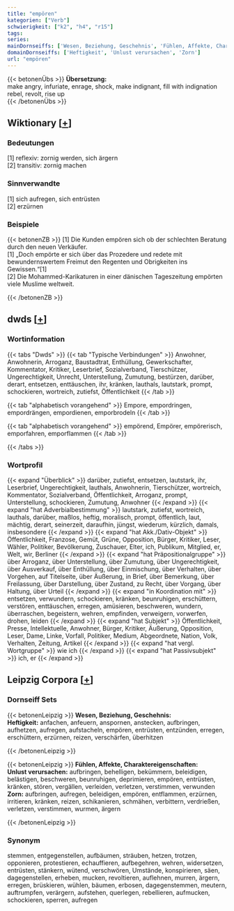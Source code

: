 ```yaml
---
title: "empören"
kategorien: ["Verb"]
schwierigkeit: ["k2", "h4", "r15"]
tags:
series:
mainDornseiffs: ['Wesen, Beziehung, Geschehnis', 'Fühlen, Affekte, Charaktereigenschaften']
domainDornseiffs: ['Heftigkeit', 'Unlust verursachen', 'Zorn']
url: "empören"
---
```


{{< betonenÜbs >}}
**Übersetzung:**  
make angry, infuriate, enrage, shock, make indignant, fill with indignation  
rebel, revolt, rise up  
{{< /betonenÜbs >}}

## Wiktionary [[+](https://de.wiktionary.org/wiki/empören)]

### Bedeutungen
[1] reflexiv: zornig werden, sich ärgern  
[2] transitiv: zornig machen  

### Sinnverwandte
[1] sich aufregen, sich entrüsten  
[2] erzürnen  

### Beispiele
{{< betonenZB >}}
[1] Die Kunden empören sich ob der schlechten Beratung durch den neuen Verkäufer.  
[1] „Doch empörte er sich über das Prozedere und redete mit bewundernswertem Freimut den Regenten und Obrigkeiten ins Gewissen.“[1]  
[2] Die Mohammed-Karikaturen in einer dänischen Tageszeitung empörten viele Muslime weltweit.  

{{< /betonenZB >}}


## dwds [[+](https://www.dwds.de/wb/empören)]

### Wortinformation
{{< tabs "Dwds" >}}
{{< tab "Typische Verbindungen" >}}
Anwohner, Anwohnerin, Arroganz, Baustadtrat, Enthüllung, Gewerkschafter, Kommentator, Kritiker, Leserbrief, Sozialverband, Tierschützer, Ungerechtigkeit, Unrecht, Unterstellung, Zumutung, bestürzen, darüber, derart, entsetzen, enttäuschen, ihr, kränken, lauthals, lautstark, prompt, schockieren, wortreich, zutiefst, Öffentlichkeit
{{< /tab >}}

{{< tab "alphabetisch vorangehend" >}}
Empore, empordringen, empordrängen, empordienen, emporbrodeln
{{< /tab >}}

{{< tab "alphabetisch vorangehend" >}}
empörend, Empörer, empörerisch, emporfahren, emporflammen
{{< /tab >}}

{{< /tabs >}}

### Wortprofil
{{< expand "Überblick" >}} darüber, zutiefst, entsetzen, lautstark, ihr, Leserbrief, Ungerechtigkeit, lauthals, Anwohnerin, Tierschützer, wortreich, Kommentator, Sozialverband, Öffentlichkeit, Arroganz, prompt, Unterstellung, schockieren, Zumutung, Anwohner {{< /expand >}}
{{< expand "hat Adverbialbestimmung" >}} lautstark, zutiefst, wortreich, lauthals, darüber, maßlos, heftig, moralisch, prompt, öffentlich, laut, mächtig, derart, seinerzeit, daraufhin, jüngst, wiederum, kürzlich, damals, insbesondere {{< /expand >}}
{{< expand "hat Akk./Dativ-Objekt" >}} Öffentlichkeit, Franzose, Gemüt, Grüne, Opposition, Bürger, Kritiker, Leser, Wähler, Politiker, Bevölkerung, Zuschauer, Elter, ich, Publikum, Mitglied, er, Welt, wir, Berliner {{< /expand >}}
{{< expand "hat Präpositionalgruppe" >}} über Arroganz, über Unterstellung, über Zumutung, über Ungerechtigkeit, über Ausverkauf, über Enthüllung, über Einmischung, über Verhalten, über Vorgehen, auf Titelseite, über Äußerung, in Brief, über Bemerkung, über Freilassung, über Darstellung, über Zustand, zu Recht, über Vorgang, über Haltung, über Urteil {{< /expand >}}
{{< expand "in Koordination mit" >}} entsetzen, verwundern, schockieren, kränken, beunruhigen, erschüttern, verstören, enttäuschen, erregen, amüsieren, beschweren, wundern, überraschen, begeistern, wehren, empfinden, verweigern, vorwerfen, drohen, leiden {{< /expand >}}
{{< expand "hat Subjekt" >}} Öffentlichkeit, Presse, Intellektuelle, Anwohner, Bürger, Kritiker, Äußerung, Opposition, Leser, Dame, Linke, Vorfall, Politiker, Medium, Abgeordnete, Nation, Volk, Verhalten, Zeitung, Artikel {{< /expand >}}
{{< expand "hat vergl. Wortgruppe" >}} wie ich {{< /expand >}}
{{< expand "hat Passivsubjekt" >}} ich, er {{< /expand >}}

## Leipzig Corpora [[+](https://corpora.uni-leipzig.de/en/res?word=empören&corpusId=deu_newscrawl-public_2018)]

### Dornseiff Sets
{{< betonenLeipzig >}}
**Wesen, Beziehung, Geschehnis:**  
**Heftigkeit:** anfachen, anfeuern, anspornen, anstecken, aufbringen, aufhetzen, aufregen, aufstacheln, empören, entrüsten, entzünden, erregen, erschüttern, erzürnen, reizen, verschärfen, überhitzen  

{{< /betonenLeipzig >}}


{{< betonenLeipzig >}}
**Fühlen, Affekte, Charaktereigenschaften:**  
**Unlust verursachen:** aufbringen, behelligen, bekümmern, beleidigen, belästigen, beschweren, beunruhigen, deprimieren, empören, entrüsten, kränken, stören, vergällen, verleiden, verletzen, verstimmen, verwunden  
**Zorn:** aufbringen, aufregen, beleidigen, empören, entflammen, erzürnen, irritieren, kränken, reizen, schikanieren, schmähen, verbittern, verdrießen, verletzen, verstimmen, wurmen, ärgern  

{{< /betonenLeipzig >}}

### Synonym
stemmen, entgegenstellen, aufbäumen, sträuben, hetzen, trotzen, opponieren, protestieren, echauffieren, aufbegehren, wehren, widersetzen, entrüsten, stänkern, wütend, verschwören, Umstände, konspirieren, säen, dagegenstellen, erheben, mucken, revoltieren, auflehnen, murren, ärgern, erregen, brüskieren, wühlen, bäumen, erbosen, dagegenstemmen, meutern, auftrumpfen, verärgern, aufstehen, querlegen, rebellieren, aufmucken, schockieren, sperren, aufregen

